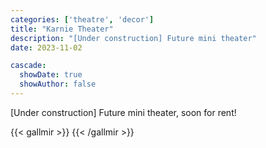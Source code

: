 ```yaml
---
categories: ['theatre', 'decor']
title: "Karnie Theater"
description: "[Under construction] Future mini theater"
date: 2023-11-02

cascade:
  showDate: true
  showAuthor: false
---
```


[Under construction] Future mini theater, soon for rent!

{{< gallmir >}}
{{< /gallmir >}}

